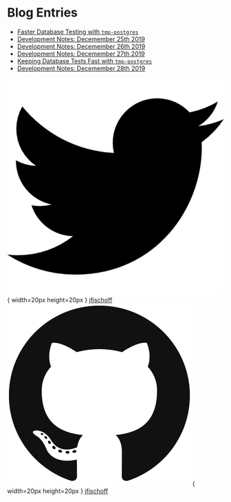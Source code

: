 # Blog Entries

- [Faster Database Testing with `tmp-postgres`](blog/faster-database-testing.html)
- [Development Notes: Decemember 25th 2019](blog/development-notes-12-25-19.html)
- [Development Notes: Decemember 26th 2019](blog/development-notes-12-26-19.html)
- [Development Notes: Decemember 27th 2019](blog/development-notes-12-27-19.html)
- [Keeping Database Tests Fast with `tmp-postgres`](blog/keeping-database-tests-fast.html)
- [Development Notes: Decemember 28th 2019](blog/development-notes-12-28-19.html)

![twitter](./images/twitter.png){ width=20px height=20px } [jfischoff](https://twitter.com/jfischoff)
![github](./images/github.png){ width=20px height=20px } [jfischoff](https://github.com/jfischoff)
